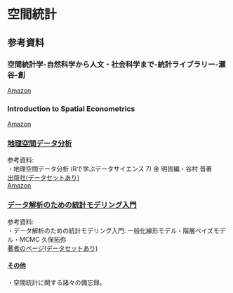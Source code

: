 # 空間統計  

## 参考資料  
### 空間統計学-自然科学から人文・社会科学まで-統計ライブラリー-瀬谷-創  
[Amazon](https://www.amazon.co.jp/空間統計学-自然科学から人文・社会科学まで-統計ライブラリー-瀬谷/dp/4254128312)    

### Introduction to Spatial Econometrics   
[Amazon](https://www.amazon.co.jp/Introduction-Spatial-Econometrics-Statistics-Monographs/dp/142006424X?ie=UTF8&*Version*=1&*entries*=0)  
### [地理空間データ分析](geosp_analysis)  
参考資料:  
・地理空間データ分析 (Rで学ぶデータサイエンス 7) 金 明哲編・谷村 晋著  
  [出版社(データセットあり)](http://www.kyoritsu-pub.co.jp/bookdetail/9784320019270)  
  [Amazon](http://www.amazon.co.jp/%E5%9C%B0%E7%90%86%E7%A9%BA%E9%96%93%E3%83%87%E3%83%BC%E3%82%BF%E5%88%86%E6%9E%90-R%E3%81%A7%E5%AD%A6%E3%81%B6%E3%83%87%E3%83%BC%E3%82%BF%E3%82%B5%E3%82%A4%E3%82%A8%E3%83%B3%E3%82%B9-7-%E8%B0%B7%E6%9D%91-%E6%99%8B/dp/432001927X)  

### [データ解析のための統計モデリング入門](jj)  
参考資料:  
・データ解析のための統計モデリング入門: 一般化線形モデル・階層ベイズモデル・MCMC 久保拓弥  
  [著者のページ(データセットあり)](http://hosho.ees.hokudai.ac.jp/~kubo/ce/IwanamiBook.html)  

#### [その他](various.ipynb)
・空間統計に関する諸々の備忘録。

